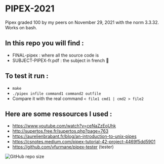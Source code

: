 # PIPEX-2021

Pipex graded 100 by my peers on November 29, 2021 with the norm 3.3.32. Works on bash. 

## In this repo you will find :
- FINAL-pipex : where all the source code is
- SUBJECT-PIPEX-fr.pdf : the subject in french 🥖

## To test it run :
- `make`
- `./pipex infile command1 command2 outfile`
- Compare it with the real command `< file1 cmd1 | cmd2 > file2`

## Here are some ressources I used : 
- https://www.youtube.com/watch?v=ceNaZzEoUhk
- http://supertos.free.fr/supertos.php?page=763
- https://aurelienbrabant.fr/blog/an-introduction-to-unix-pipes
- https://csnotes.medium.com/pipex-tutorial-42-project-4469f5dd5901
- https://github.com/vfurmane/pipex-tester (tester)

![GitHub repo size](https://img.shields.io/github/repo-size/amontaut/PIPEX-2021?style=for-the-badge)
